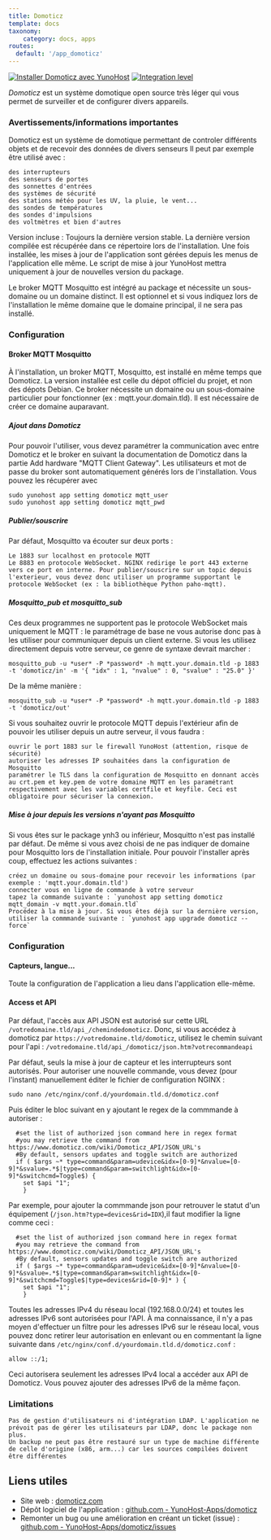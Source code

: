 ```yaml
---
title: Domoticz
template: docs
taxonomy:
    category: docs, apps
routes:
  default: '/app_domoticz'
---
```


[![Installer Domoticz avec YunoHost](https://install-app.yunohost.org/install-with-yunohost.svg)](https://install-app.yunohost.org/?app=domoticz) [![Integration level](https://dash.yunohost.org/integration/domoticz.svg)](https://dash.yunohost.org/appci/app/domoticz)

*Domoticz* est un système domotique open source très léger qui vous permet de surveiller et de configurer divers appareils.

### Avertissements/informations importantes

Domoticz est un système de domotique permettant de controler différents objets et de recevoir des données de divers senseurs Il peut par exemple être utilisé avec :

    des interrupteurs
    des senseurs de portes
    des sonnettes d'entrées
    des systèmes de sécurité
    des stations météo pour les UV, la pluie, le vent...
    des sondes de températures
    des sondes d'impulsions
    des voltmètres et bien d'autres

Version incluse : Toujours la dernière version stable. La dernière version compilée est récupérée dans ce répertoire lors de l'installation. Une fois installée, les mises à jour de l'application sont gérées depuis les menus de l'application elle même. Le script de mise à jour YunoHost mettra uniquement à jour de nouvelles version du package.

Le broker MQTT Mosquitto est intégré au package et nécessite un sous-domaine ou un domaine distinct. Il est optionnel et si vous indiquez lors de l'installation le même domaine que le domaine principal, il ne sera pas installé.

### Configuration

#### Broker MQTT Mosquitto

À l'installation, un broker MQTT, Mosquitto, est installé en même temps que Domoticz. La version installée est celle du dépot officiel du projet, et non des dépots Debian. Ce broker nécessite un domaine ou un sous-domaine particulier pour fonctionner (ex : mqtt.your.domain.tld). Il est nécessaire de créer ce domaine auparavant.

##### Ajout dans Domoticz

Pour pouvoir l'utiliser, vous devez paramétrer la communication avec entre Domoticz et le broker en suivant la documentation de Domoticz dans la partie Add hardware "MQTT Client Gateway". Les utilisateurs et mot de passe du broker sont automatiquement générés lors de l'installation. Vous pouvez les récupérer avec
```
sudo yunohost app setting domoticz mqtt_user
sudo yunohost app setting domoticz mqtt_pwd
```

##### Publier/souscrire

Par défaut, Mosquitto va écouter sur deux ports :

    Le 1883 sur localhost en protocole MQTT
    Le 8883 en protocole WebSocket. NGINX redirige le port 443 externe vers ce port en interne. Pour publier/souscrire sur un topic depuis l'exterieur, vous devez donc utiliser un programme supportant le protocole WebSocket (ex : la bibliothèque Python paho-mqtt).

##### Mosquitto_pub et mosquitto_sub

Ces deux programmes ne supportent pas le protocole WebSocket mais uniquement le MQTT : le paramétrage de base ne vous autorise donc pas à les utiliser pour communiquer depuis un client externe. Si vous les utilisez directement depuis votre serveur, ce genre de syntaxe devrait marcher :

`mosquitto_pub -u *user* -P *password* -h mqtt.your.domain.tld -p 1883 -t 'domoticz/in' -m '{ "idx" : 1, "nvalue" : 0, "svalue" : "25.0" }'`

De la même manière :

`mosquitto_sub -u *user* -P *password* -h mqtt.your.domain.tld -p 1883 -t 'domoticz/out'`

Si vous souhaitez ouvrir le protocole MQTT depuis l'extérieur afin de pouvoir les utiliser depuis un autre serveur, il vous faudra :

    ouvrir le port 1883 sur le firewall YunoHost (attention, risque de sécurité)
    autoriser les adresses IP souhaitées dans la configuration de Mosquitto
    paramétrer le TLS dans la configuration de Mosquitto en donnant accès au crt.pem et key.pem de votre domaine MQTT en les paramétrant respectivement avec les variables certfile et keyfile. Ceci est obligatoire pour sécuriser la connexion.

##### Mise à jour depuis les versions n'ayant pas Mosquitto

Si vous êtes sur le package ynh3 ou inférieur, Mosquitto n'est pas installé par défaut. De même si vous avez choisi de ne pas indiquer de domaine pour Mosquitto lors de l'installation initiale. Pour pouvoir l'installer après coup, effectuez les actions suivantes :

    créez un domaine ou sous-domaine pour recevoir les informations (par exemple : 'mqtt.your.domain.tld')
    connecter vous en ligne de commande à votre serveur
    tapez la commande suivante : `yunohost app setting domoticz mqtt_domain -v mqtt.your.domain.tld`
    Procédez à la mise à jour. Si vous êtes déjà sur la dernière version, utiliser la commmande suivante : `yunohost app upgrade domoticz --force`

### Configuration

#### Capteurs, langue...

Toute la configuration de l'application a lieu dans l'application elle-même.

#### Access et API

Par défaut, l'accès aux API JSON est autorisé sur cette URL `/votredomaine.tld/api_/chemindedomoticz`. Donc, si vous accédez à domoticz par `https://votredomaine.tld/domoticz`, utilisez le chemin suivant pour l'api : `/votredomaine.tld/api_/domoticz/json.htm?votrecommandeapi`

Par défaut, seuls la mise à jour de capteur et les interrupteurs sont autorisés. Pour autoriser une nouvelle commande, vous devez (pour l'instant) manuellement éditer le fichier de configuration NGINX :

`sudo nano /etc/nginx/conf.d/yourdomain.tld.d/domoticz.conf`

Puis éditer le bloc suivant en y ajoutant le regex de la commmande à autoriser :
```
  #set the list of authorized json command here in regex format
  #you may retrieve the command from https://www.domoticz.com/wiki/Domoticz_API/JSON_URL's
  #By default, sensors updates and toggle switch are authorized
  if ( $args ~* type=command&param=udevice&idx=[0-9]*&nvalue=[0-9]*&svalue=.*$|type=command&param=switchlight&idx=[0-9]*&switchcmd=Toggle$) {
    set $api "1";
    }
```

Par exemple, pour ajouter la commmande json pour retrouver le statut d'un équipement (`/json.htm?type=devices&rid=IDX`),il faut modifier la ligne comme ceci :
```
  #set the list of authorized json command here in regex format
  #you may retrieve the command from https://www.domoticz.com/wiki/Domoticz_API/JSON_URL's
  #By default, sensors updates and toggle switch are authorized
  if ( $args ~* type=command&param=udevice&idx=[0-9]*&nvalue=[0-9]*&svalue=.*$|type=command&param=switchlight&idx=[0-9]*&switchcmd=Toggle$|type=devices&rid=[0-9]* ) {
    set $api "1";
    }
```
Toutes les adresses IPv4 du réseau local (192.168.0.0/24) et toutes les adresses IPv6 sont autorisées pour l'API. À ma connaissance, il n'y a pas moyen d'effectuer un filtre pour les adresses IPv6 sur le réseau local, vous pouvez donc retirer leur autorisation en enlevant ou en commentant la ligne suivante dans `/etc/nginx/conf.d/yourdomain.tld.d/domoticz.conf` :

`allow ::/1;`

Ceci autorisera seulement les adresses IPv4 local a accéder aux API de Domoticz. Vous pouvez ajouter des adresses IPv6 de la même façon.

### Limitations

    Pas de gestion d'utilisateurs ni d'intégration LDAP. L'application ne prévoit pas de gérer les utilisateurs par LDAP, donc le package non plus.
    Un backup ne peut pas être restauré sur un type de machine différente de celle d'origine (x86, arm...) car les sources compilées doivent être différentes

## Liens utiles

+ Site web : [domoticz.com](https://domoticz.com/)
+ Dépôt logiciel de l'application : [github.com - YunoHost-Apps/domoticz](https://github.com/YunoHost-Apps/domoticz_ynh)
+ Remonter un bug ou une amélioration en créant un ticket (issue) : [github.com - YunoHost-Apps/domoticz/issues](https://github.com/YunoHost-Apps/domoticz_ynh/issues)
